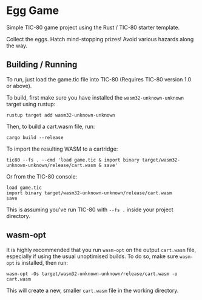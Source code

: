 # Egg Game

Simple TIC-80 game project using the Rust / TIC-80 starter template.

Collect the eggs. Hatch mind-stopping prizes! Avoid various hazards along the way.

## Building / Running

To run, just load the game.tic file into TIC-80 (Requires TIC-80 version 1.0 or above).

To build, first make sure you have installed the `wasm32-unknown-unknown` target using rustup:

```
rustup target add wasm32-unknown-unknown
```

Then, to build a cart.wasm file, run:

```
cargo build --release
```

To import the resulting WASM to a cartridge:

```
tic80 --fs . --cmd 'load game.tic & import binary target/wasm32-unknown-unknown/release/cart.wasm & save'
```

Or from the TIC-80 console:

```
load game.tic
import binary target/wasm32-unknown-unknown/release/cart.wasm
save
```

This is assuming you've run TIC-80 with `--fs .` inside your project directory.


## wasm-opt
It is highly recommended that you run `wasm-opt` on the output `cart.wasm` file, especially if using the usual unoptimised builds. To do so, make sure `wasm-opt` is installed, then run:
```
wasm-opt -Os target/wasm32-unknown-unknown/release/cart.wasm -o cart.wasm
```
This will create a new, smaller `cart.wasm` file in the working directory.

